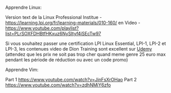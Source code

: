 Apprendre Linux:

Version text de la Linux Professional Institue - https://learning.lpi.org/fr/learning-materials/010-160/
en Video - https://www.youtube.com/playlist?list=PLrSOXFDHBtfHKxuz6NySItyf4iSEcTw97

Si vous souhaitez passer une certification LPI Linux Essential, LPI-1, LPI-2 et LPI-3, les contenues video de Dion Training sont excellent sur [Udemy](https://www.udemy.com/course/linux-essentials-010/ ) (attendez que les prix ne soit pas trop cher quand meme genre 25 euro max pendant les période de réduction ou avec un code promo)

Apprendre Vim:

Part 1 https://www.youtube.com/watch?v=JinFsXrOHao
Part 2 https://www.youtube.com/watch?v=zdhNMiY6zfo

